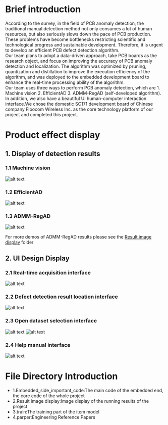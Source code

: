 ﻿# Brief introduction
According to the survey, in the field of PCB anomaly detection, the traditional manual detection method not only consumes a lot of human resources, but also seriously slows down the pace of PCB production. These problems have become bottlenecks restricting scientific and technological progress and sustainable development. Therefore, it is urgent to develop an efficient PCB defect detection algorithm.     
Our team plans to adopt a data-driven approach, take PCB boards as the research object, and focus on improving the accuracy of PCB anomaly detection and localization. The algorithm was optimized by pruning, quantization and distillation to improve the execution efficiency of the algorithm, and was deployed to the embedded development board to enhance the real-time processing ability of the algorithm.     
Our team uses three ways to perform PCB anomaly detection, which are  1. Machine vision 2. EfficientAD 3. ADMM-RegAD (self-developed algorithm).   In addition, we also have a beautiful UI human-computer interaction interface.We chose the domestic SC171 development board of Chinese company Fibocom Wireless Inc. as the core technology platform of our project and completed this project.
# Product effect display
## 1. Display of detection results
### 1.1 Machine vision
![alt text](<Result image display/MResult.png>)
### 1.2 EfficientAD
![alt text](<Result image display/EffentADResult.png>)
### 1.3 ADMM-RegAD
![alt text](<Result image display/ADMMResult.png>)

For more demos of ADMM-RegAD results please see the [Result image display](<Result image display/ADMM_Multiple_results_presentation>) folder
## 2. UI Design Display
### 2.1 Real-time acquisition interface
![alt text](<Result image display/qt1.png>)
### 2.2 Defect detection result location interface
![alt text](<Result image display/qt3.png>)
### 2.3 Open dataset selection interface
![alt text](<Result image display/qt4.png>)
![alt text](<Result image display/qt5.png>)
### 2.4 Help manual interface
![alt text](<Result image display/qt2.png>)

# File Directory Introduction
- 1.Embedded_side_important_code:The main code of the embedded end, the core code of the whole project
- 2.Result image display:Image display of the running results of the project
- 3.train:The training part of the item model
- 4.parper:Engineering Reference Papers